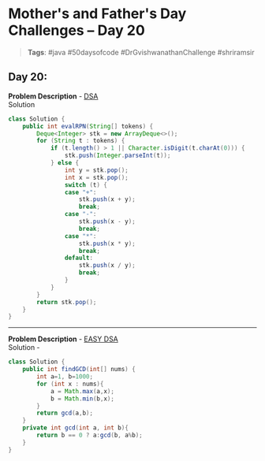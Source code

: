 # Mother's and Father's Day Challenges – Day 20

> **Tags**: #java #50daysofcode #DrGvishwanathanChallenge #shriramsir

##  Day 20:
**Problem Description** - [DSA]([link](https://leetcode.com/problems/evaluate-reverse-polish-notation/description/)) <br>
Solution
```java
class Solution {
    public int evalRPN(String[] tokens) {
        Deque<Integer> stk = new ArrayDeque<>();
        for (String t : tokens) {
            if (t.length() > 1 || Character.isDigit(t.charAt(0))) {
                stk.push(Integer.parseInt(t));
            } else {
                int y = stk.pop();
                int x = stk.pop();
                switch (t) {
                case "+":
                    stk.push(x + y);
                    break;
                case "-":
                    stk.push(x - y);
                    break;
                case "*":
                    stk.push(x * y);
                    break;
                default:
                    stk.push(x / y);
                    break;
                }
            }
        }
        return stk.pop();
    }
}
```

---

**Problem Description** - [EASY DSA]([link](https://leetcode.com/problems/find-greatest-common-divisor-of-array/submissions/1638356128/)) <br>
Solution - 
```java
class Solution {
    public int findGCD(int[] nums) {
        int a=1, b=1000;
        for (int x : nums){
            a = Math.max(a,x);
            b = Math.min(b,x);
        }
        return gcd(a,b);
    }
    private int gcd(int a, int b){
        return b == 0 ? a:gcd(b, a%b);
    }
}
```
